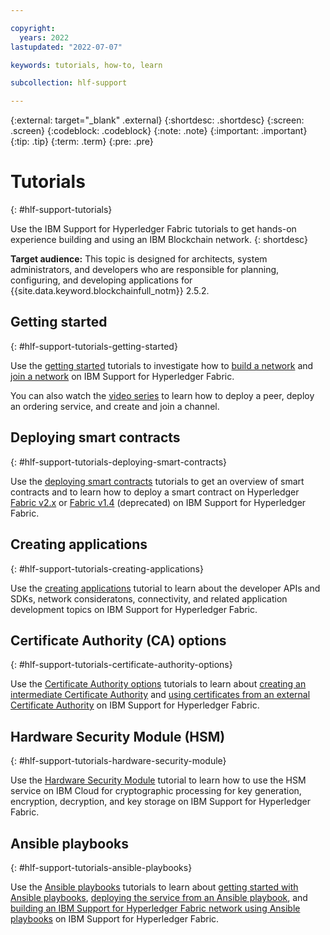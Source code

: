 ```yaml
---

copyright:
  years: 2022
lastupdated: "2022-07-07"

keywords: tutorials, how-to, learn

subcollection: hlf-support

---
```


{:external: target="_blank" .external}
{:shortdesc: .shortdesc}
{:screen: .screen}
{:codeblock: .codeblock}
{:note: .note}
{:important: .important}
{:tip: .tip}
{:term: .term}
{:pre: .pre}


# Tutorials
{: #hlf-support-tutorials}

Use the IBM Support for Hyperledger Fabric tutorials to get hands-on experience building and using an IBM Blockchain network. 
{: shortdesc}

**Target audience:** This topic is designed for architects, system administrators, and developers who are responsible 
for planning, configuring, and developing applications for {{site.data.keyword.blockchainfull_notm}} 2.5.2.


## Getting started 
{: #hlf-support-tutorials-getting-started}

Use the [getting started](tutorials-getting-started.md) tutorials to investigate how to [build a network](howto/ibm-hlfsupport-console-build-network.md) 
and [join a network](howto/ibm-hlfsupport-console-join-network.md) on IBM Support for Hyperledger Fabric.

You can also watch the [video series](videos.md) to learn how to deploy a peer, deploy an ordering service, 
and create and join a channel. 


## Deploying smart contracts
{: #hlf-support-tutorials-deploying-smart-contracts}

Use the [deploying smart contracts](tutorials-deploying-smart-contracts.md) tutorials to get an overview of smart contracts and to 
learn how to deploy a smart contract on Hyperledger [Fabric v2.x](ibp-console-smart-contracts-v2.md) or 
[Fabric v1.4](ibp-console-smart-contracts-v14.md) (deprecated) on IBM Support for Hyperledger Fabric.


## Creating applications 
{: #hlf-support-tutorials-creating-applications}

Use the [creating applications](ibp-console-create-app.md) tutorial to learn about the developer APIs and SDKs, 
network consideratons, connectivity, and related application development topics on IBM Support for Hyperledger Fabric.


## Certificate Authority (CA) options 
{: #hlf-support-tutorials-certificate-authority-options}

Use the [Certificate Authority options](tutorials-certificate-authority-options.md) tutorials to learn about
[creating an intermediate Certificate Authority](ibp-console-int-ca.md) and 
[using certificates from an external Certificate Authority](ibp-v2-tutorial-extca.md.md) on IBM Support for Hyperledger Fabric.


## Hardware Security Module (HSM) 
{: #hlf-support-tutorials-hardware-security-module}

Use the [Hardware Security Module](hsm-gemalto.md) tutorial to learn how to use the HSM service on IBM Cloud for cryptographic 
processing for key generation, encryption, decryption, and key storage on IBM Support for Hyperledger Fabric.


## Ansible playbooks 
{: #hlf-support-tutorials-ansible-playbooks}

Use the [Ansible playbooks](howto-ansible-playbooks.md) tutorials to learn about [getting started with Ansible playbooks](ansible.md), 
[deploying the service from an Ansible playbook](howto/ansible-install-ibp.md), and 
[building an IBM Support for Hyperledger Fabric network using Ansible playbooks](howto/ansible-build-network.md) on IBM Support for Hyperledger Fabric.
